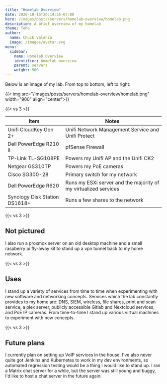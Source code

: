 ```yaml
---
title: "Homelab Overview"
date: 2020-10-16T20:14:55-07:00
hero: /images/posts/servers/homelab-overview/homelab.png
description: A brief overview of my homelab
theme: Toha
author:
  name: Chuck Valenza
  image: /images/avatar.svg
menu:
  sidebar:
    name: Homelab Overview
    identifier: homelab-overview
    parent: servers
    weight: 500
---
```


Below is an image of my lab. From top to bottom, left to right:

{{< img src="/images/posts/servers/homelab-overview/homelab.png" width="900" align="center">}}

{{< vs 3 >}}

| Item                          | Notes                                                           |
| ----------------------------- | --------------------------------------------------------------  |
| Unifi CloudKey Gen 2+         | Unifi Network Management Service and Unifi Protect              |
| Dell PowerEdge R210 II        | pfSense Firewall                                                |
| TP-Link TL-SG108PE            | Powers my Unifi AP and the Unifi CK2                            |
| Netgear GS310TP               | Powers my PoE cameras                                           |
| Cisco SG300-28                | Primary switch for my network                                   |
| Dell PowerEdge R620           | Runs my ESXi server and the majority of my virtualized services |
| Synology Disk Station DS1618+ | Runs a few shares to the network                                |

{{< vs 3 >}}

## Not pictured

I also run a proxmox server on an old desktop machine and a small raspberry pi
fly-away kit to stand up a vpn tunnel back to my home network.

{{< vs 3 >}}

## Uses

I stand up a variety of services from time to time when experimenting with new
software and networking concepts. Services which the lab constantly provides
to my home are: DNS, SIEM, wireless, file shares, print and scan service, a plex
server, publicly accessible Gitlab and Nextcloud services, and PoE IP cameras.
From time-to-time I stand up various virtual machines to experiment with new
concepts.

{{< vs 3 >}}

## Future plans

I currently plan on setting up VoIP services in the house. I've also never quite
got Jenkins and Kubernetes to work in my dev environments, so automated
regression testing would be a thing I would like to stand up. I ran a Matrix
chat server for a while, but the server was still young and buggy, I'd like to
host a chat server in the future again.

